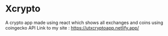 # Xcrypto
A crypto app made using react which shows all exchanges and coins using coingecko API
Link to my site : https://utxcryptoapp.netlify.app/
